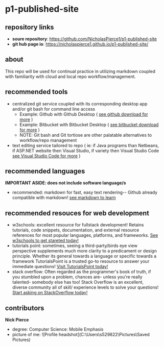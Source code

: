 # p1-published-site

## repository links
- **soure repository**: https://github.com/NicholasPierce1/p1-published-site
- **git hub page io**: https://nicholaspierce1.github.io/p1-published-site/

## about
This repo will be used for continual practice in utilizing markdown coupled with familiarity with cloud and local repo workflow/management.

## recommended tools
- centralized git service coupled with its corresponding desktop app and/or git bash for command line access
  - Example: Github with Github Desktop ( [see github download for more](https://desktop.github.com) )
  - Example: Bitbucket with Bitbucket Desktop ( [see bitbucket download for more](https://www.sourcetreeapp.com) )
  - NOTE: Git bash and Git tortiose are other palatable alternatives to workflow/repo management
- text editing service tailored to repo ( ie: if Java programs than Netbeans, if ASP.NET website then Visual Studio, if variety then Visual Studio Code [see Visual Studio Code for more](https://code.visualstudio.com/download) )

## recommended languages
**IMPORTANT ASIDE: does not include software language/s**
- recommended: markdown for fast, easy text rendering-- Github already compatible with markdown! [see markdown to learn](https://www.markdownguide.org/basic-syntax)

## recommended resouces for web development
- w3schools: excellent resource for fullstack development! Retains tutorials, code snippets, documentation, and external resource references for most popular languages, platforms, and frameworks.  [See w3schools to get stareted today!](https://www.w3schools.com)
- tutorials point: sometimes, seeing a third-party/birds eye view perspective supplements much more clarity to a predicament or design principle.  Whether its general towards a language or specific towards a framework TutorialsPoint is a trusted go-to resource to answer your immediate questions! [Visit TutorialsPoint today!](https://www.tutorialspoint.com/index.htm)
- stack overflow: Often regarded as the programmer's book of truth, if you stumbled upon a problem, chances are- unless you're really talented- somebody else has too!  Stack Overflow is an excellent, diverse community all of skill/ experience levels to solve your questions!  [Start asking on StackOverflow today!](https://stackoverflow.com)

## contributors
**Nick Pierce**
- degree: Computer Science: Mobile Emphasis
- picture of me:
![Profile headshot](C:\Users\s529822\Pictures\Saved Pictures)
